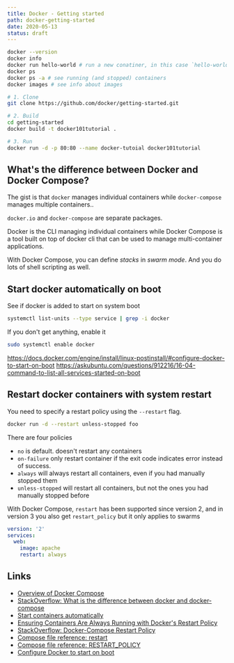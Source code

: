 ```yaml
---
title: Docker - Getting started
path: docker-getting-started
date: 2020-05-13
status: draft
---
```


```bash
docker --version
docker info
docker run hello-world # run a new conatiner, in this case `hello-world`
docker ps
docker ps -a # see running (and stopped) containers
docker images # see info about images
```

```bash
# 1. Clone
git clone https://github.com/docker/getting-started.git

# 2. Build
cd getting-started
docker build -t docker101tutorial .

# 3. Run
docker run -d -p 80:80 --name docker-tutoial docker101tutorial
```

## What's the difference between Docker and Docker Compose?

The gist is that `docker` manages individual containers while `docker-compose` manages multiple containers..

`docker.io` and `docker-compose` are separate packages.

Docker is the CLI managing individual containers while Docker Compose is a tool built on top of docker cli that can be used to manage multi-container applications.

With Docker Compose, you can define _stacks_ in _swarm mode_. And you do lots of shell scripting as well.

## Start docker automatically on boot

See if docker is added to start on system boot

```bash
systemctl list-units --type service | grep -i docker
```

If you don't get anything, enable it

```bash
sudo systemctl enable docker
```

https://docs.docker.com/engine/install/linux-postinstall/#configure-docker-to-start-on-boot
https://askubuntu.com/questions/912216/16-04-command-to-list-all-services-started-on-boot

## Restart docker containers with system restart

You need to specify a restart policy using the `--restart` flag.

```bash
docker run -d --restart unless-stopped foo
```

There are four policies

- `no` is default. doesn't restart any containers
- `on-failure` only restart container if the exit code indicates error instead of success.
- `always` will always restart all containers, even if you had manually stopped them
- `unless-stopped` will restart all containers, but not the ones you had manually stopped before

With Docker Compose, `restart` has been supported since version 2, and in version 3 you also get `restart_policy` but it only applies to swarms

```yml
version: '2'
services:
  web:
    image: apache
    restart: always
```

## Links

- [Overview of Docker Compose](https://docs.docker.com/compose/)
- [StackOverflow: What is the difference between docker and docker-compose](https://stackoverflow.com/a/37966689)
- [Start containers automatically](https://docs.docker.com/config/containers/start-containers-automatically/)
- [Ensuring Containers Are Always Running with Docker's Restart Policy](https://rollout.io/blog/ensuring-containers-are-always-running-with-dockers-restart-policy/)
- [StackOverflow: Docker-Compose Restart Policy](https://stackoverflow.com/a/42216597)
- [Compose file reference: restart](https://docs.docker.com/compose/compose-file/#restart)
- [Compose file reference: RESTART_POLICY](https://docs.docker.com/compose/compose-file/#restart_policy)
- [Configure Docker to start on boot](https://docs.docker.com/engine/install/linux-postinstall/#configure-docker-to-start-on-boot)
